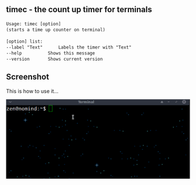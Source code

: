 timec - the count up timer for terminals
----------------------------------------

```
Usage: timec [option]
(starts a time up counter on terminal)

[option] list:
--label "Text"		Labels the timer with "Text"		
--help			Shows this message
--version		Shows current version
```

Screenshot
----------

This is how to use it...

![zen time](images/timec.gif)



